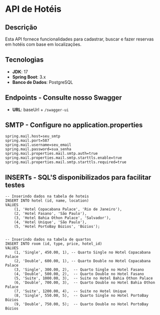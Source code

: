 # API de Hotéis

## Descrição

Esta API fornece funcionalidades para cadastrar, buscar e fazer reservas em hotéis com base em localizações.

## Tecnologias

- **JDK**: 17
- **Spring Boot**: 3.x
- **Banco de Dados**: PostgreSQL

## Endpoints - Consulte nosso Swagger

- **URL**: baseUrl + `/swagger-ui`

## SMTP - Configure no application.properties

```
spring.mail.host=seu_smtp
spring.mail.port=587
spring.mail.username=seu_email
spring.mail.password=sua_senha
spring.mail.properties.mail.smtp.auth=true
spring.mail.properties.mail.smtp.starttls.enable=true
spring.mail.properties.mail.smtp.starttls.required=true
```

## INSERTs - SQL'S disponibilizados para facilitar testes

```
-- Inserindo dados na tabela de hoteis
INSERT INTO hotel (id, name, location)
VALUES 
    (1, 'Hotel Copacabana Palace', 'Rio de Janeiro'),
    (2, 'Hotel Fasano', 'São Paulo'),
    (3, 'Hotel Bahia Othon Palace', 'Salvador'),
    (4, 'Hotel Unique', 'São Paulo'),
    (5, 'Hotel PortoBay Búzios', 'Búzios');


-- Inserindo dados na tabela de quartos
INSERT INTO room (id, type, price, hotel_id)
VALUES 
    (1, 'Single', 450.00, 1), -- Quarto Single no Hotel Copacabana Palace
    (2, 'Double', 600.00, 1), -- Quarto Double no Hotel Copacabana Palace
    (3, 'Single', 300.00, 2),  -- Quarto Single no Hotel Fasano
    (4, 'Double', 500.00, 2),  -- Quarto Double no Hotel Fasano
    (5, 'Suite', 1000.00, 3),  -- Suite no Hotel Bahia Othon Palace
    (6, 'Double', 700.00, 3),  -- Quarto Double no Hotel Bahia Othon Palace
    (7, 'Suite', 1200.00, 4),  -- Suite no Hotel Unique
    (8, 'Single', 550.00, 5),  -- Quarto Single no Hotel PortoBay Búzios
    (9, 'Double', 750.00, 5);  -- Quarto Double no Hotel PortoBay Búzios

```


